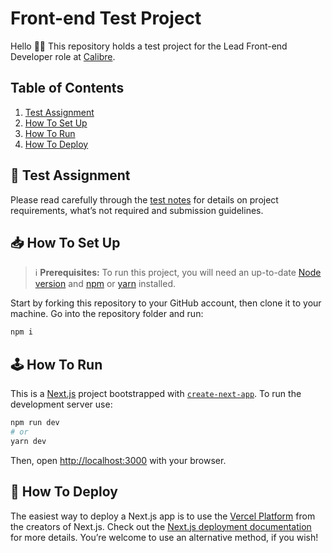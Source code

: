 # Front-end Test Project
Hello 👋🏻 This repository holds a test project for the Lead Front-end Developer role at [Calibre](https://calibreapp.com).

## Table of Contents

1. [Test Assignment](#-test-assignment)
2. [How To Set Up](#-how-to-set-up)
3. [How To Run](#-how-to-run)
4. [How To Deploy](#-how-to-deploy)

## 📝 Test Assignment
Please read carefully through the [test notes](TEST-NOTES.md) for details on project requirements, what’s not required and submission guidelines.

## 📥 How To Set Up
> ℹ️ **Prerequisites:** To run this project, you will need an up-to-date [Node version](https://nodejs.org/en/) and [npm](https://www.npmjs.com/) or [yarn](https://yarnpkg.com/) installed.

Start by forking this repository to your GitHub account, then clone it to your machine. Go into the repository folder and run:

```bash
npm i
``` 

## 🕹 How To Run
This is a [Next.js](https://nextjs.org/) project bootstrapped with [`create-next-app`](https://github.com/vercel/next.js/tree/canary/packages/create-next-app). To run the development server use:

```bash
npm run dev
# or
yarn dev
```

Then, open [http://localhost:3000](http://localhost:3000) with your browser.


## 🚀 How To Deploy

The easiest way to deploy a Next.js app is to use the [Vercel Platform](https://vercel.com/new) from the creators of Next.js. Check out the [Next.js deployment documentation](https://nextjs.org/docs/deployment) for more details. You’re welcome to use an alternative method, if you wish!
